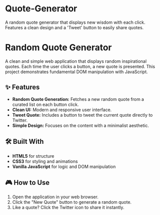 # Quote-Generator
A random quote generator that displays new wisdom with each click. Features a clean design and a 'Tweet' button to easily share quotes.
# Random Quote Generator

A clean and simple web application that displays random inspirational quotes. Each time the user clicks a button, a new quote is presented. This project demonstrates fundamental DOM manipulation with JavaScript.

## ✨ Features

- **Random Quote Generation:** Fetches a new random quote from a curated list on each button click.
- **Clean UI:** Modern and responsive user interface.
- **Tweet Quote:** Includes a button to tweet the current quote directly to Twitter.
- **Simple Design:** Focuses on the content with a minimalist aesthetic.

## 🛠️ Built With

- **HTML5** for structure
- **CSS3** for styling and animations
- **Vanilla JavaScript** for logic and DOM manipulation
## 🎮 How to Use

1.  Open the application in your web browser.
2.  Click the "New Quote" button to generate a random quote.
3.  Like a quote? Click the Twitter icon to share it instantly.
